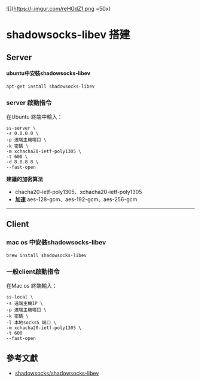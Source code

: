 ![](https://i.imgur.com/reHGdZ1.png =50x)

# shadowsocks-libev 搭建
## Server
#### ubuntu中安裝shadowsocks-libev
```
apt-get install shadowsocks-libev
```

### server 啟動指令
在Ubuntu 終端中輸入：
```
ss-server \
-s 0.0.0.0 \
-p 遠端主機端口 \
-k 密碼 \
-m xchacha20-ietf-poly1305 \
-t 600 \
-d 8.8.8.8 \
--fast-open 
```
**建議的加密算法**
* chacha20-ietf-poly1305、xchacha20-ietf-poly1305
* **加速** aes-128-gcm、aes-192-gcm、aes-256-gcm

---

## Client
### mac os 中安裝shadowsocks-libev
```
brew install shadowsocks-libev
```
### 一般client啟動指令
在Mac os 終端輸入：
```
ss-local \
-s 遠端主機IP \
-p 遠端主機端口 \
-k 密碼 \
-l 本地socks5 端口 \
-m xchacha20-ietf-poly1305 \
-t 600
--fast-open
```

## 參考文獻
* [shadowsocks/shadowsocks-libev](https://github.com/shadowsocks/shadowsocks-libev)